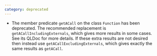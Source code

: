 ```yaml
---
category: deprecated
---
```

* The member predicate `getACall` on the class `Function` has been deprecated. The recommended replacement is `getACallIncludingExternals`, which gives more results in some cases. See its QLDoc for more details. If these extra results are not desired then instead use `getACallExcludingExternals`, which gives exactly the same results as `getACall`.
